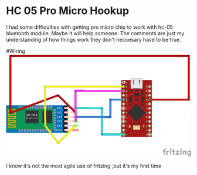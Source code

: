 # HC 05 Pro Micro Hookup
I had some difficulties with getting pro micro chip to work with hc-05 bluetooth module. Maybe it will help someone. The comments are just my understanding of how things work they don't neccesary have to be true.


#Wiring
![alt tag](https://github.com/Sackhorn/HC-05-Pro-Micro-Hookup/blob/master/HC-05%20Layout_bb.png)

I know it's not the most agile use of fritzing ,but it's my first time
